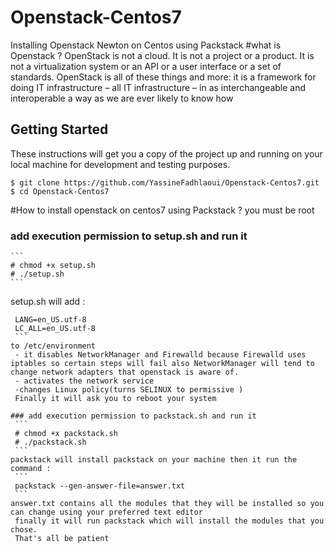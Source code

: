 # Openstack-Centos7
Installing Openstack Newton on Centos using Packstack
#what is Openstack ?
OpenStack is not a cloud. It is not a project or a product. It is not a
virtualization system or an API or a user interface or a set of standards.
OpenStack is all of these things and more: it is a framework for doing IT
infrastructure – all IT infrastructure – in as interchangeable and
interoperable a way as we are ever likely to know how

## Getting Started

These instructions will get you a copy of the project up and running on your local machine for development and testing purposes. 

```
$ git clone https://github.com/YassineFadhlaoui/Openstack-Centos7.git
$ cd Openstack-Centos7
```
#How to install openstack on centos7 using Packstack ?
you must be root
### add execution permission to setup.sh and run it
    ```
    # chmod +x setup.sh
    # ./setup.sh
    ```
setup.sh will add :
   ```
    LANG=en_US.utf-8
    LC_ALL=en_US.utf-8
    ```
to /etc/environment
    - it disables NetworkManager and Firewalld because Firewalld uses iptables so certain steps will fail also NetworkManager will tend to change network adapters that openstack is aware of.
    - activates the network service
    -changes Linux policy(turns SELINUX to permissive )
    Finally it will ask you to reboot your system
    
### add execution permission to packstack.sh and run it    
    ```
    # chmod +x packstack.sh
    # ./packstack.sh
    ```
packstack will install packstack on your machine then it run the command :
    ```
    packstack --gen-answer-file=answer.txt
    ```
answer.txt contains all the modules that they will be installed so you can change using your preferred text editor
    finally it will run packstack which will install the modules that you chose.
    That's all be patient
